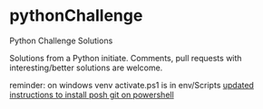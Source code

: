 # pythonChallenge
Python Challenge Solutions

Solutions from a Python initiate.  Comments, pull requests with interesting/better solutions are welcome.

reminder: on windows venv activate.ps1 is in env/Scripts
[updated instructions to install posh git on powershell](https://www.develves.net/blogs/asd/articles/using-git-with-powershell-on-windows-10/)